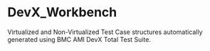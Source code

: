 # DevX_Workbench

Virtualized and Non-Virtualized Test Case structures automatically generated using BMC AMI DevX Total Test Suite.
